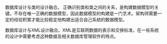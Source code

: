 数据库设计与类的设计融合。
正确识别类和类之间的关系，是构建数据模型的关键。不存在唯一正确的数据模型，因此数据模型的构建是一门艺术。架构师需要一定的经验积累才能比较稳定地构建出适合自己系统的数据模型。

数据库设计与XML设计融合。XML是互联网数据的表示和交换标准，在一些系统的设计中需要考虑这种数据及相关数据库管理软件的特点。


